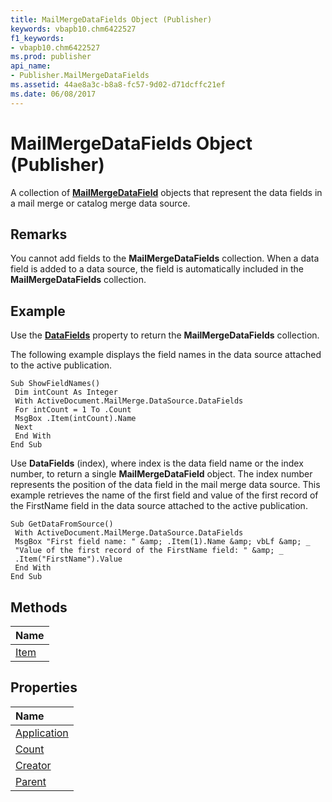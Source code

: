 ```yaml
---
title: MailMergeDataFields Object (Publisher)
keywords: vbapb10.chm6422527
f1_keywords:
- vbapb10.chm6422527
ms.prod: publisher
api_name:
- Publisher.MailMergeDataFields
ms.assetid: 44ae8a3c-b8a8-fc57-9d02-d71dcffc21ef
ms.date: 06/08/2017
---
```



# MailMergeDataFields Object (Publisher)

A collection of **[MailMergeDataField](mailmergedatafield-object-publisher.md)** objects that represent the data fields in a mail merge or catalog merge data source.
 


## Remarks

You cannot add fields to the **MailMergeDataFields** collection. When a data field is added to a data source, the field is automatically included in the **MailMergeDataFields** collection.
 

 

## Example

Use the **[DataFields](mailmergedatasource-datafields-property-publisher.md)** property to return the **MailMergeDataFields** collection.
 

 

 

 
The following example displays the field names in the data source attached to the active publication.
 

 



```
Sub ShowFieldNames() 
 Dim intCount As Integer 
 With ActiveDocument.MailMerge.DataSource.DataFields 
 For intCount = 1 To .Count 
 MsgBox .Item(intCount).Name 
 Next 
 End With 
End Sub
```

Use **DataFields** (index), where index is the data field name or the index number, to return a single **MailMergeDataField** object. The index number represents the position of the data field in the mail merge data source. This example retrieves the name of the first field and value of the first record of the FirstName field in the data source attached to the active publication.
 

 



```
Sub GetDataFromSource() 
 With ActiveDocument.MailMerge.DataSource.DataFields 
 MsgBox "First field name: " &amp; .Item(1).Name &amp; vbLf &amp; _ 
 "Value of the first record of the FirstName field: " &amp; _ 
 .Item("FirstName").Value 
 End With 
End Sub
```


## Methods



|**Name**|
|:-----|
|[Item](mailmergedatafields-item-method-publisher.md)|

## Properties



|**Name**|
|:-----|
|[Application](mailmergedatafields-application-property-publisher.md)|
|[Count](mailmergedatafields-count-property-publisher.md)|
|[Creator](mailmergedatafields-creator-property-publisher.md)|
|[Parent](mailmergedatafields-parent-property-publisher.md)|

